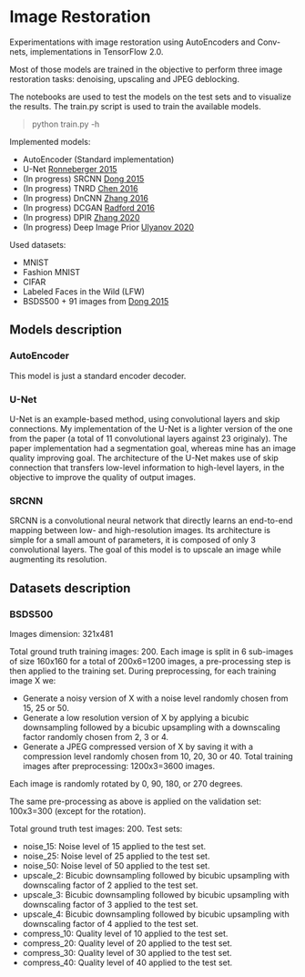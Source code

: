 # Image Restoration

Experimentations with image restoration using AutoEncoders and Conv-nets, implementations in TensorFlow 2.0.

Most of those models are trained in the objective to perform three image restoration tasks: denoising, upscaling and JPEG deblocking.

The notebooks are used to test the models on the test sets and to visualize the results.
The train.py script is used to train the available models.

>python train.py -h

Implemented models:
* AutoEncoder (Standard implementation)
* U-Net [Ronneberger 2015](https://arxiv.org/pdf/1505.04597.pdf)
* (In progress) SRCNN [Dong 2015](https://arxiv.org/pdf/1501.00092.pdf)
* (In progress) TNRD [Chen 2016](https://arxiv.org/pdf/1508.02848.pdf)
* (In progress) DnCNN [Zhang 2016](https://arxiv.org/pdf/1608.03981.pdf)
* (In progress) DCGAN [Radford 2016](https://arxiv.org/pdf/1511.06434.pdf)
* (In progress) DPIR [Zhang 2020](https://arxiv.org/pdf/2008.13751.pdf)
* (In progress) Deep Image Prior [Ulyanov 2020](https://arxiv.org/pdf/1711.10925v4.pdf)

Used datasets:
* MNIST
* Fashion MNIST
* CIFAR
* Labeled Faces in the Wild (LFW)
* BSDS500 + 91 images from [Dong 2015](https://arxiv.org/pdf/1501.00092.pdf)

## Models description

### AutoEncoder

This model is just a standard encoder decoder.

### U-Net

U-Net is an example-based method, using convolutional layers and skip connections. 
My implementation of the U-Net is a lighter version of the one from the paper (a total of 11 convolutional layers against 23 originaly).
The paper implementation had a segmentation goal, whereas mine has an image quality improving goal.
The architecture of the U-Net makes use of skip connection that transfers low-level information to high-level layers, in the objective to improve the quality of output images.

### SRCNN

SRCNN is a convolutional neural network that directly learns an end-to-end mapping between low- and high-resolution images.
Its architecture is simple for a small amount of parameters, it is composed of only 3 convolutional layers.
The goal of this model is to upscale an image while augmenting its resolution.

## Datasets description

### BSDS500

Images dimension: 321x481

Total ground truth training images: 200.
Each image is split in 6 sub-images of size 160x160 for a total of 200x6=1200 images, a pre-processing step is then applied to the training set.
During preprocessing, for each training image X we:
* Generate a noisy version of X with a noise level randomly chosen from 15, 25 or 50.
* Generate a low resolution version of X by applying a bicubic downsampling followed by a bicubic upsampling with a downscaling factor randomly chosen from 2, 3 or 4.
* Generate a JPEG compressed version of X by saving it with a compression level randomly chosen from 10, 20, 30 or 40.
Total training images after preprocessing: 1200x3=3600 images.

Each image is randomly rotated by 0, 90, 180, or 270 degrees.

The same pre-processing as above is applied on the validation set: 100x3=300 (except for the rotation).

Total ground truth test images: 200.
Test sets:
* noise_15: Noise level of 15 applied to the test set.
* noise_25: Noise level of 25 applied to the test set.
* noise_50: Noise level of 50 applied to the test set.
* upscale_2: Bicubic downsampling followed by bicubic upsampling with downscaling factor of 2 applied to the test set.
* upscale_3: Bicubic downsampling followed by bicubic upsampling with downscaling factor of 3 applied to the test set.
* upscale_4: Bicubic downsampling followed by bicubic upsampling with downscaling factor of 4 applied to the test set.
* compress_10: Quality level of 10 applied to the test set.
* compress_20: Quality level of 20 applied to the test set.
* compress_30: Quality level of 30 applied to the test set.
* compress_40: Quality level of 40 applied to the test set.

